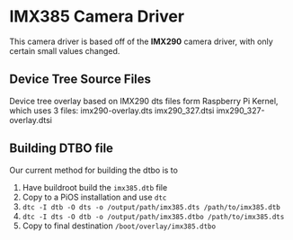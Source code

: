 # IMX385 Camera Driver

This camera driver is based off of the **IMX290** camera driver, with only certain small values changed.

## Device Tree Source Files

Device tree overlay based on IMX290 dts files form Raspberry Pi Kernel, which uses 3 files:
imx290-overlay.dts
imx290_327.dtsi
imx290_327-overlay.dtsi


## Building DTBO file

Our current method for building the dtbo is to
1. Have buildroot build the `imx385.dtb` file
2. Copy to a PiOS installation and use `dtc`
3. `dtc -I dtb -O dts -o /output/path/imx385.dts /path/to/imx385.dtb`
4. `dtc -I dts -O dtb -o /output/path/imx385.dtbo /path/to/imx385.dts`
5. Copy to final destination `/boot/overlay/imx385.dtbo`
